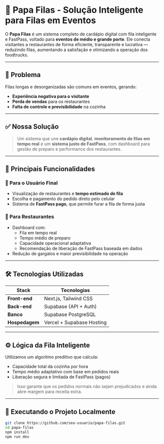 # 🥡 Papa Filas - Solução Inteligente para Filas em Eventos

O **Papa Filas** é um sistema completo de cardápio digital com fila inteligente e FastPass, voltado para **eventos de médio e grande porte**. Ele conecta visitantes a restaurantes de forma eficiente, transparente e lucrativa — reduzindo filas, aumentando a satisfação e otimizando a operação dos foodtrucks.

---

## 🚀 Problema

Filas longas e desorganizadas são comuns em eventos, gerando:

- **Experiência negativa para o visitante**
- **Perda de vendas** para os restaurantes
- **Falta de controle e previsibilidade** na cozinha

---

## ✅ Nossa Solução

> Um sistema que une **cardápio digital**, **monitoramento de filas em tempo real** e um **sistema justo de FastPass**, com dashboard para gestão de preparo e performance dos restaurantes.

---

## 🧠 Principais Funcionalidades

### 👥 Para o Usuário Final
- Visualização de restaurantes e **tempo estimado de fila**
- Escolha e pagamento do pedido direto pelo celular
- Sistema de **FastPass pago**, que permite furar a fila de forma justa

### 🍳 Para Restaurantes
- Dashboard com:
  - Fila em tempo real
  - Tempo médio de preparo
  - Capacidade operacional adaptativa
  - Recomendação de liberação de FastPass baseada em dados
- Redução de gargalos e maior previsibilidade na operação

---

## 🛠️ Tecnologias Utilizadas

| Stack        | Tecnologias               |
|--------------|---------------------------|
| **Front-end** | Next.js, Tailwind CSS     |
| **Back-end**  | Supabase (API + Auth)     |
| **Banco**     | Supabase PostgreSQL       |
| **Hospedagem**| Vercel + Supabase Hosting |

---

## ⚙️ Lógica da Fila Inteligente

Utilizamos um algoritmo preditivo que calcula:

- Capacidade total da cozinha por hora
- Tempo médio adaptativo com base em pedidos reais
- Liberação segura e limitada de FastPass (pagos)

> Isso garante que os pedidos normais não sejam prejudicados e ainda abre margem para receita extra.

---

## 🧪 Executando o Projeto Localmente

```bash
git clone https://github.com/seu-usuario/papa-filas.git
cd papa-filas
npm install
npm run dev
